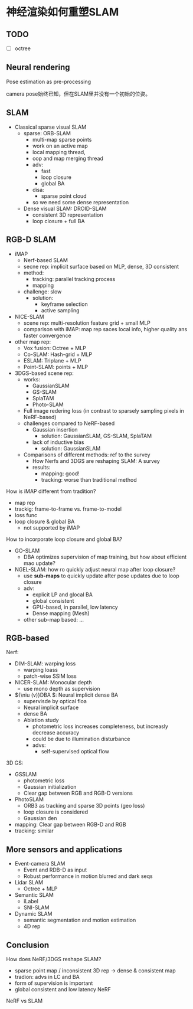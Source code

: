 # 神经渲染如何重塑SLAM

## TODO

- [ ] octree

## Neural rendering

Pose estimation as pre-processing

camera pose始终已知，但在SLAM里并没有一个初始的位姿。

## SLAM

- Classical sparse visual SLAM
  - sparse: ORB-SLAM
    - multi-map sparse points
    - work on an active map
    - local mapping thread,
    - oop and map merging thread
    - adv:
      - fast
      - loop closure
      - global BA
    - disa:
      - sparse point cloud
    - so we need some dense representation
  - Dense visual SLAM: DROID-SLAM
    - consistent 3D representation
    - loop closure + full BA

## RGB-D SLAM

- iMAP
  - Nerf-based SLAM
  - secne rep: implicit surface based on MLP, dense, 3D consistent
  - method:
    - tracking: parallel tracking process
    - mapping
  - challenge: slow
    - solution:
      - keyframe selection
      - active sampling
- NICE-SLAM
  - scene rep: multi-resolution feature grid + small MLP
  - comparison with iMAP: map rep saces local info, higher quality ans faster convergence
- other map rep:
  - Vox fusion: Octree + MLP
  - Co-SLAM: Hash-grid + MLP
  - ESLAM: Triplane + MLP
  - Point-SLAM: points + MLP
- 3DGS-based scene rep:
  - works:
    - GaussianSLAM
    - GS-SLAM
    - SplaTAM
    - Photo-SLAM
  - Full image redering loss (in contrast to sparsely sampling pixels in NeRF-based)
  - challenges compared to NeRF-based
    - Gaussian insertion
      - solution: GaussianSLAM, GS-SLAM, SplaTAM
    - lack of inductive bias
      - solution: GaussianSLAM
  - Comparisons of different methods: ref to the survey
    - How Nerfs and 3DGS are reshaping SLAM: A survey
    - results:
      - mapping: good!
      - tracking: worse than traditional method

How is iMAP different from tradition?

- map rep
- trackig: frame-to-frame vs. frame-to-model
- loss func
- loop closure & global BA
  - not supported by iMAP

How to incorporate loop closure and global BA?

- GO-SLAM
  - DBA optimizes supervision of map training, but how about efficient mao update?
- NGEL-SLAM: how ro quickly adjust neural map after loop closure?
  - use **sub-maps** to quickly update after pose updates due to loop closure
  - adv:
    - explicit LP and glocal BA
    - global consistent
    - GPU-based, in parallel, low latency
    - Dense mapping (Mesh)
  - other sub-map based: ...

## RGB-based

Nerf:

- DIM-SLAM: warping loss
  - warping loass
  - patch-wise SSIM loss
- NICER-SLAM: Monocular depth
  - use mono depth as supervision
- ${\niu (v)}DBA $: Neural implicit dense BA
  - supervisde by optical floa
  - Neural implicit surface
  - dense BA
  - Ablation study
    - photometric loss increases completeness, but increasly decrease accuracy
    - could be due to illumination disturbance
    - advs:
      - self-supervised optical flow

3D GS:

- GSSLAM
  - photometric loss
  - Gaussian initialization
  - Clear gap between RGB and RGB-D versions
- PhotoSLAM
  - ORB3 as tracking and sparse 3D points (geo loss)
  - loop closure is considered
  - Gaussian den
- mapping: Clear gap between RGB-D and RGB
- tracking: similar

## More sensors and applications

- Event-camera SLAM
  - Event and RDB-D as input
  - Robust performance in motion blurred and dark seqs
- Lidar SLAM
  - Octree + MLP
- Semantic SLAM
  - iLabel
  - SNI-SLAM
- Dynamic SLAM
  - semantic segmentation and motion estimation
  - 4D rep

## Conclusion

How does NeRF/3DGS reshape SLAM?

- sparse point map / inconsistent 3D rep -> dense & consistent map
- tradion: advs in LC and BA
- form of supervision is important
- global consistent and low latency NeRF

NeRF vs SLAM
